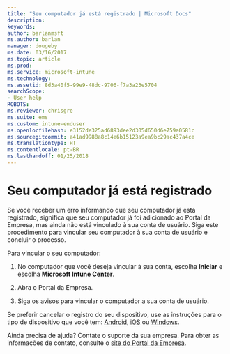 ```yaml
---
title: "Seu computador já está registrado | Microsoft Docs"
description: 
keywords: 
author: barlanmsft
ms.author: barlan
manager: dougeby
ms.date: 03/16/2017
ms.topic: article
ms.prod: 
ms.service: microsoft-intune
ms.technology: 
ms.assetid: 8d3a40f5-99e9-48dc-9706-f7a3a23e5704
searchScope:
- User help
ROBOTS: 
ms.reviewer: chrisgre
ms.suite: ems
ms.custom: intune-enduser
ms.openlocfilehash: e3152de325ad6893dee2d305d650d6e759a0581c
ms.sourcegitcommit: a41ad9988a8c14e6b15123a9ea9bc29ac437a4ce
ms.translationtype: HT
ms.contentlocale: pt-BR
ms.lasthandoff: 01/25/2018
---
```

# <a name="your-computer-is-already-enrolled"></a>Seu computador já está registrado

Se você receber um erro informando que seu computador já está registrado, significa que seu computador já foi adicionado ao Portal da Empresa, mas ainda não está vinculado à sua conta de usuário. Siga este procedimento para vincular seu computador à sua conta de usuário e concluir o processo.  

Para vincular o seu computador:

1.  No computador que você deseja vincular à sua conta, escolha **Iniciar** e escolha **Microsoft Intune Center**.

2.  Abra o Portal da Empresa.

3.  Siga os avisos para vincular o computador a sua conta de usuário.

Se preferir cancelar o registro do seu dispositivo, use as instruções para o tipo de dispositivo que você tem: [Android](unenroll-your-device-from-intune-android.md), [iOS](unenroll-your-device-from-intune-ios.md) ou [Windows](unenroll-your-device-from-intune-windows.md).

Ainda precisa de ajuda? Contate o suporte da sua empresa. Para obter as informações de contato, consulte o [site do Portal da Empresa](https://portal.manage.microsoft.com#HelpDeskDialog).
